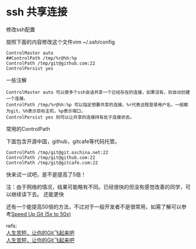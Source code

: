 # ssh 共享连接

修改ssh配置

按照下面的内容修改这个文件vim ~/.ssh/config

	ControlMaster auto 
	##ControlPath /tmp/%r@%h:%p 
	ControlPath /tmp/git@github.com:22 
	ControlPersist yes
一些注解

    ControlMaster auto 可以使多个ssh会话共享一个已经存在的连接，如果没有，则自动创建一个连接。
    ControlPath /tmp/%r@%h:%p 可以指定想要共享的连接。%r代表远程登录用户名，一般都为git，%h表示目标主机，%p表示端口。
    ControlPersist yes 则可以让共享的连接持有处于连接状态。

常用的ControlPath

下面包含开源中国，github，gitcafe等代码托管。

	ControlPath /tmp/git@git.oschina.net:22 
	ControlPath /tmp/git@github.com:22 
	ControlPath /tmp/git@gitcafe.com:22

快来试一试吧，是不是提高了5倍！

注：由于网络的情况，结果可能略有不同。已经很快的但没有感觉改善的同学，可以继续读下去。
还能更快

还有一个能提高50倍的方法，不过对于一般开发者不是很常用，如需了解可以参考[Speed Up Git (5x to 50x)][1]  


refs:  
[人生苦短，让你的Git飞起来吧][2]  
[人生苦短，让你的Git飞起来吧][3]  



[1]: http://interrobeng.com/2013/08/25/speed-up-git-5x-to-50x/
[2]: http://droidyue.com/blog/2014/10/15/speed-up-your-git/
[3]: http://www.udpwork.com/item/13393.html